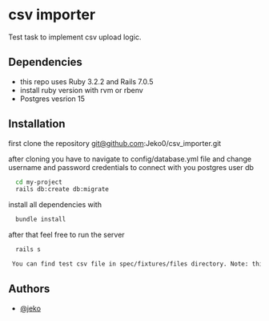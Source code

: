 # csv importer

Test task to implement csv upload logic.


## Dependencies
- this repo uses Ruby 3.2.2 and Rails 7.0.5
- install ruby version with rvm or rbenv
- Postgres vesrion 15


## Installation

first clone the repository git@github.com:Jeko0/csv_importer.git

after cloning you have to navigate to config/database.yml file and change username and password credentials to connect with you postgres user db

```bash
  cd my-project
  rails db:create db:migrate
```
install all dependencies with 

```bash
  bundle install 
```

after that feel free to run the server 

```bash
  rails s
```

```bash
 You can find test csv file in spec/fixtures/files directory. Note: this logic uses product details to import csv file. if you want to use your own csv file make sure to have headers: ID:int/bigint, Name:string, Description:text, Quantity:int, Price:float
```


## Authors

- [@jeko](https://github.com/Jeko0)


